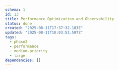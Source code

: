 ```yaml
---
schema: 1
id: 13
title: Performance Optimization and Observability
status: done
created: "2025-08-11T17:37:32.183Z"
updated: "2025-08-11T18:03:53.507Z"
tags:
  - phase2
  - performance
  - medium-priority
  - large
dependencies: []
---
```

